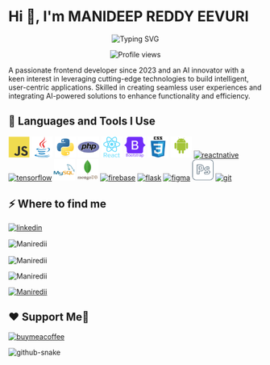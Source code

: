 <h1>Hi 👋, I'm MANIDEEP REDDY EEVURI</h1>
<p align="center">
  <img src="https://readme-typing-svg.herokuapp.com?font=Fira+Code&size=28&pause=1000&color=BF00FF&center=true&vCenter=true&width=600&lines=MANIDEEP+REDDY+EEVURI;Frontend+Developer+since+2023;AI+Innovator+%7C+Tech+Enthusiast" alt="Typing SVG" />
</p>
<p align="center">
  <img src="https://komarev.com/ghpvc/?username=maniredii&style=flat-square&color=blue" alt="Profile views" />
</p>






<p>A passionate frontend developer since 2023 and an AI innovator with a keen interest in leveraging cutting-edge technologies to build intelligent, user-centric applications. Skilled in creating seamless user experiences and integrating AI-powered solutions to enhance functionality and efficiency.</p>
<h2>🚀 Languages and Tools I Use</h2>
<p>
  <a target="_blank" href="https://raw.githubusercontent.com/devicons/devicon/master/icons/javascript/javascript-original.svg" style="display: inline-block;">
    <img src="https://raw.githubusercontent.com/devicons/devicon/master/icons/javascript/javascript-original.svg" alt="javascript" width="42" height="42" />
  </a>
  <a target="_blank" href="https://raw.githubusercontent.com/devicons/devicon/master/icons/java/java-original.svg" style="display: inline-block;">
    <img src="https://raw.githubusercontent.com/devicons/devicon/master/icons/java/java-original.svg" alt="java" width="42" height="42" />
  </a>
  <a target="_blank" href="https://raw.githubusercontent.com/devicons/devicon/master/icons/python/python-original.svg" style="display: inline-block;">
    <img src="https://raw.githubusercontent.com/devicons/devicon/master/icons/python/python-original.svg" alt="python" width="42" height="42" />
  </a>
  <a target="_blank" href="https://raw.githubusercontent.com/devicons/devicon/master/icons/php/php-original.svg" style="display: inline-block;">
    <img src="https://raw.githubusercontent.com/devicons/devicon/master/icons/php/php-original.svg" alt="php" width="42" height="42" />
  </a>
  <a target="_blank" href="https://raw.githubusercontent.com/devicons/devicon/master/icons/react/react-original-wordmark.svg" style="display: inline-block;">
    <img src="https://raw.githubusercontent.com/devicons/devicon/master/icons/react/react-original-wordmark.svg" alt="react" width="42" height="42" />
  </a>
  <a target="_blank" href="https://raw.githubusercontent.com/devicons/devicon/master/icons/bootstrap/bootstrap-plain-wordmark.svg" style="display: inline-block;">
    <img src="https://raw.githubusercontent.com/devicons/devicon/master/icons/bootstrap/bootstrap-plain-wordmark.svg" alt="bootstrap" width="42" height="42" />
  </a>
  <a target="_blank" href="https://raw.githubusercontent.com/devicons/devicon/master/icons/css3/css3-original-wordmark.svg" style="display: inline-block;">
    <img src="https://raw.githubusercontent.com/devicons/devicon/master/icons/css3/css3-original-wordmark.svg" alt="css3" width="42" height="42" />
  </a>
  <a target="_blank" href="https://raw.githubusercontent.com/devicons/devicon/master/icons/android/android-original-wordmark.svg" style="display: inline-block;">
    <img src="https://raw.githubusercontent.com/devicons/devicon/master/icons/android/android-original-wordmark.svg" alt="android" width="42" height="42" />
  </a>
  <a target="_blank" href="https://reactnative.dev/img/header_logo.svg" style="display: inline-block;">
    <img src="https://reactnative.dev/img/header_logo.svg" alt="reactnative" width="42" height="42" />
  </a>
  <a target="_blank" href="https://www.vectorlogo.zone/logos/tensorflow/tensorflow-icon.svg" style="display: inline-block;">
    <img src="https://www.vectorlogo.zone/logos/tensorflow/tensorflow-icon.svg" alt="tensorflow" width="42" height="42" />
  </a>
  <a target="_blank" href="https://raw.githubusercontent.com/devicons/devicon/master/icons/mysql/mysql-original-wordmark.svg" style="display: inline-block;">
    <img src="https://raw.githubusercontent.com/devicons/devicon/master/icons/mysql/mysql-original-wordmark.svg" alt="mysql" width="42" height="42" />
  </a>
  <a target="_blank" href="https://raw.githubusercontent.com/devicons/devicon/master/icons/mongodb/mongodb-original-wordmark.svg" style="display: inline-block;">
    <img src="https://raw.githubusercontent.com/devicons/devicon/master/icons/mongodb/mongodb-original-wordmark.svg" alt="mongodb" width="42" height="42" />
  </a>
  <a target="_blank" href="https://www.vectorlogo.zone/logos/firebase/firebase-icon.svg" style="display: inline-block;">
    <img src="https://www.vectorlogo.zone/logos/firebase/firebase-icon.svg" alt="firebase" width="42" height="42" />
  </a>
  <a target="_blank" href="https://www.vectorlogo.zone/logos/pocoo_flask/pocoo_flask-icon.svg" style="display: inline-block;">
    <img src="https://www.vectorlogo.zone/logos/pocoo_flask/pocoo_flask-icon.svg" alt="flask" width="42" height="42" />
  </a>
  <a target="_blank" href="https://www.vectorlogo.zone/logos/figma/figma-icon.svg" style="display: inline-block;">
    <img src="https://www.vectorlogo.zone/logos/figma/figma-icon.svg" alt="figma" width="42" height="42" />
  </a>
  <a target="_blank" href="https://raw.githubusercontent.com/devicons/devicon/master/icons/photoshop/photoshop-line.svg" style="display: inline-block;">
    <img src="https://raw.githubusercontent.com/devicons/devicon/master/icons/photoshop/photoshop-line.svg" alt="photoshop" width="42" height="42" />
  </a>
  <a target="_blank" href="https://www.vectorlogo.zone/logos/git-scm/git-scm-icon.svg" style="display: inline-block;">
    <img src="https://www.vectorlogo.zone/logos/git-scm/git-scm-icon.svg" alt="git" width="42" height="42" />
  </a>
</p>
<h2>⚡️ Where to find me</h2>
<p>
  <a target="_blank" href="https://www.linkedin.com/in/manideep-reddy-eevuri-661659268/?utm_source=share&utm_campaign=share_via&utm_content=profile&utm_medium=android_app" style="display: inline-block;">
    <img src="https://img.shields.io/badge/linkedin-logo?style=for-the-badge&logo=linkedin&logoColor=white&color=%230a77b6" alt="linkedin" />
  </a>
</p>
<p>
  <img align="center" src="https://github-readme-stats.vercel.app/api?username=Maniredii&show_icons=true&locale=en" alt="Maniredii" />
</p>
<p>
  <img align="center" src="https://github-readme-streak-stats.herokuapp.com/?user=Maniredii&" alt="Maniredii" />
</p>
<p>
  <img src="https://github-readme-stats.vercel.app/api/top-langs?username=Maniredii&show_icons=true&locale=en&layout=compact" alt="Maniredii" />
</p>
<p>
  <a href="https://github.com/ryo-ma/github-profile-trophy">
    <img src="https://github-profile-trophy.vercel.app/?username=Maniredii" alt="Maniredii" />
  </a>
</p>
<h2>❤️ Support Me💓</h2>
<p>
  <a href="https://buymeacoffee.com/manideep">
    <img src="https://cdn.buymeacoffee.com/buttons/v2/default-yellow.png" width="160" alt="buymeacoffee" />
  </a>
</p>
<picture>
  <source media="(prefers-color-scheme: dark)" srcset="https://raw.githubusercontent.com/tobiasmeyhoefer/tobiasmeyhoefer/output/github-snake-dark.svg" />
  <source media="(prefers-color-scheme: light)" srcset="https://raw.githubusercontent.com/tobiasmeyhoefer/tobiasmeyhoefer/output/github-snake.svg" />
  <img alt="github-snake" src="https://raw.githubusercontent.com/tobiasmeyhoefer/tobiasmeyhoefer/output/github-snake.svg" />
</picture>
